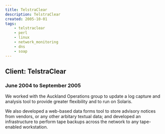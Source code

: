 ```yaml
---
title: TelstraClear
description: TelstraClear
created: 2005-10-01
tags:
    - telstraclear
    - perl
    - linux
    - network_monitoring
    - dns
    - soap
---
```

## Client: TelstraClear
### June 2004 to September 2005

We worked with the Auckland Operations group to update a log capture and
analysis tool to provide greater flexibility and to run on Solaris.
<!--more-->

We also developed a web-based data forms tool to store advisory notices from
vendors, or any other arbitary textual data; and developed an
infrastructure to perform tape backups across the network to any
tape-enabled workstation.
